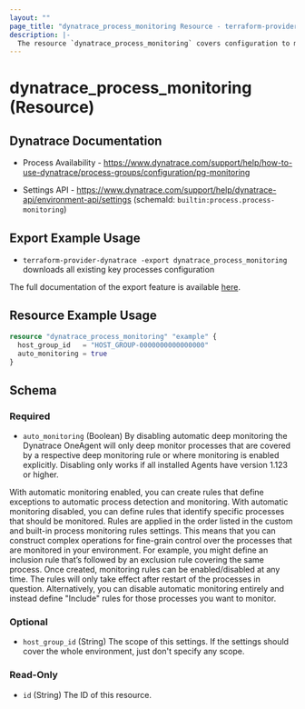 ```yaml
---
layout: ""
page_title: "dynatrace_process_monitoring Resource - terraform-provider-dynatrace"
description: |-
  The resource `dynatrace_process_monitoring` covers configuration to monitor key processes on a host
---
```


# dynatrace_process_monitoring (Resource)

## Dynatrace Documentation

- Process Availability - https://www.dynatrace.com/support/help/how-to-use-dynatrace/process-groups/configuration/pg-monitoring

- Settings API - https://www.dynatrace.com/support/help/dynatrace-api/environment-api/settings (schemaId: `builtin:process.process-monitoring`)

## Export Example Usage

- `terraform-provider-dynatrace -export dynatrace_process_monitoring` downloads all existing key processes configuration

The full documentation of the export feature is available [here](https://registry.terraform.io/providers/dynatrace-oss/dynatrace/latest/docs/guides/export-v2).

## Resource Example Usage

```terraform
resource "dynatrace_process_monitoring" "example" {
  host_group_id   = "HOST_GROUP-0000000000000000"
  auto_monitoring = true
}
```

<!-- schema generated by tfplugindocs -->
## Schema

### Required

- `auto_monitoring` (Boolean) By disabling automatic deep monitoring the Dynatrace OneAgent will only deep monitor processes that are covered by a respective deep monitoring rule or where monitoring is enabled explicitly.
Disabling only works if all installed Agents have version 1.123 or higher. 

 With automatic monitoring enabled, you can create rules that define exceptions to automatic process detection and monitoring. With automatic monitoring disabled, you can define rules that identify specific processes that should be monitored. Rules are applied in the order listed in the custom and built-in process monitoring rules settings. This means that you can construct complex operations for fine-grain control over the processes that are monitored in your environment. For example, you might define an inclusion rule that’s followed by an exclusion rule covering the same process.
Once created, monitoring rules can be enabled/disabled at any time. The rules will only take effect after restart of the processes in question. Alternatively, you can disable automatic monitoring entirely and instead define "Include" rules for those processes you want to monitor.

### Optional

- `host_group_id` (String) The scope of this settings. If the settings should cover the whole environment, just don't specify any scope.

### Read-Only

- `id` (String) The ID of this resource.
 